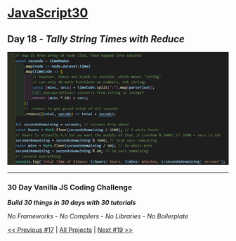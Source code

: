 # [JavaScript30](https://javascript30.com/)

## **Day 18** - *Tally String Times with Reduce*

![Tally String Times with Reduce](final.png?raw=true "Tally String Times with Reduce")

---

### **30 Day Vanilla JS Coding Challenge**

***Build 30 things in 30 days with 30 tutorials***

*No Frameworks* - *No Compilers* - *No Libraries* - *No Boilerplate*

[<< Previous #17](https://github.com/TravelTimN/javascript30/blob/master/day-17/README.md) | [All Projects](https://github.com/TravelTimN/javascript30/blob/master/README.md) | [Next #19 >>](https://github.com/TravelTimN/javascript30/blob/master/day-19/README.md)